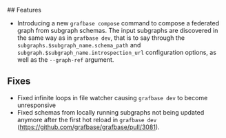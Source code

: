 ## Features

- Introducing a new `grafbase compose` command to compose a federated graph from subgraph schemas. The input subgraphs are discovered in the same way as in `grafbase dev`, that is to say through the `subgraphs.$subgraph_name.schema_path` and `subgraph.$subgraph_name.introspection_url` configuration options, as well as the `--graph-ref` argument.

## Fixes

- Fixed infinite loops in file watcher causing `grafbase dev` to become unresponsive
- Fixed schemas from locally running subgraphs not being updated anymore after the first hot reload in `grafbase dev` (https://github.com/grafbase/grafbase/pull/3081).
